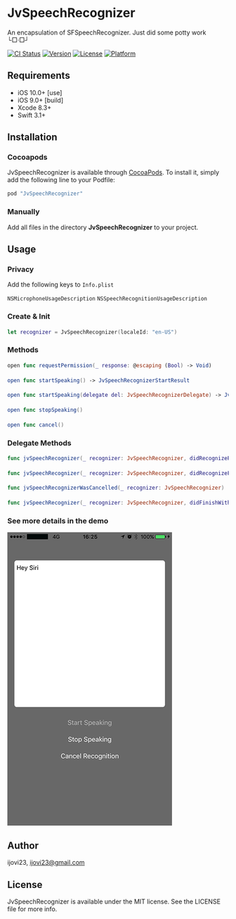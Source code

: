 # JvSpeechRecognizer
An encapsulation of SFSpeechRecognizer. Just did some potty work └□·□┘

[![CI Status](http://img.shields.io/travis/ijovi23/JvSpeechRecognizer.svg?style=flat)](https://travis-ci.org/ijovi23/JvSpeechRecognizer)
[![Version](https://img.shields.io/badge/pod-v1.0.2-brightgreen.svg?style=flat)](http://cocoapods.org/pods/JvSpeechRecognizer)
[![License](https://img.shields.io/badge/license-MIT-brightgreen.svg?style=flat)](http://cocoapods.org/pods/JvSpeechRecognizer)
[![Platform](https://img.shields.io/badge/platform-iOS-lightgrey.svg?style=flat)](http://cocoapods.org/pods/JvSpeechRecognizer)

<!--## Example

To run the example project, clone the repo, and run `pod install` from the Example directory first.-->

## Requirements

- iOS 10.0+ [use]
- iOS 9.0+ [build]
- Xcode 8.3+
- Swift 3.1+

## Installation

### Cocoapods

JvSpeechRecognizer is available through [CocoaPods](http://cocoapods.org). To install
it, simply add the following line to your Podfile:

```ruby
pod "JvSpeechRecognizer"
```

### Manually
Add all files in the directory **JvSpeechRecognizer** to your project.

## Usage

### Privacy

Add the following keys to `Info.plist`

`NSMicrophoneUsageDescription`
`NSSpeechRecognitionUsageDescription`

### Create & Init
```swift
let recognizer = JvSpeechRecognizer(localeId: "en-US")
```

### Methods
```swift
open func requestPermission(_ response: @escaping (Bool) -> Void)

open func startSpeaking() -> JvSpeechRecognizerStartResult

open func startSpeaking(delegate del: JvSpeechRecognizerDelegate) -> JvSpeechRecognizerStartResult

open func stopSpeaking()

open func cancel()
```

### Delegate Methods
```swift
func jvSpeechRecognizer(_ recognizer: JvSpeechRecognizer, didRecognizePartialResult partialResult: String)
    
func jvSpeechRecognizer(_ recognizer: JvSpeechRecognizer, didRecognizeFinalResult finalResult: String, allResults: [String])
    
func jvSpeechRecognizerWasCancelled(_ recognizer: JvSpeechRecognizer)
    
func jvSpeechRecognizer(_ recognizer: JvSpeechRecognizer, didFinishWithError error: Error?)
```

### See more details in the demo

![](https://github.com/ijovi23/JvSpeechRecognizer/raw/master/Resources/demoScreenshot01.PNG)

## Author

ijovi23, ijovi23@gmail.com

## License

JvSpeechRecognizer is available under the MIT license. See the LICENSE file for more info.
